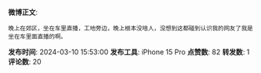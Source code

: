 **微博正文**: 
```
晚上在郊区，坐在车里直播，工地旁边，晚上根本没啥人，没想到这都碰到认识我的网友了我是坐在车里面直播的啊。
```
**发布时间**: 2024-03-10 15:53:00
**发布工具**: iPhone 15 Pro
**点赞数**: 82
**转发数**: 1
**评论数**: 20
